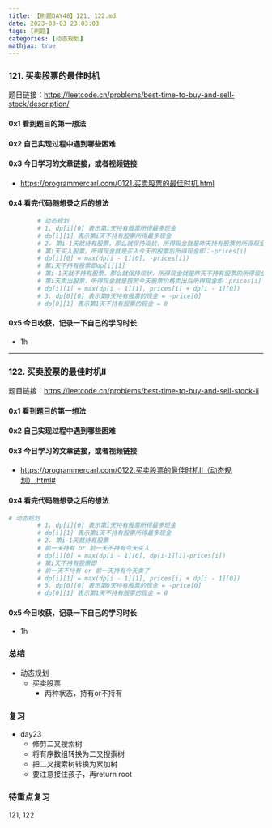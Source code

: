 ```yaml
---
title: 【刷题DAY48】121, 122.md
date: 2023-03-03 23:03:03
tags: [刷题] 
categories: [动态规划]
mathjax: true 
---
```


### 121. 买卖股票的最佳时机 
题目链接：https://leetcode.cn/problems/best-time-to-buy-and-sell-stock/description/

#### 0x1 看到题目的第一想法   

#### 0x2 自己实现过程中遇到哪些困难  

#### 0x3 今日学习的文章链接，或者视频链接
- https://programmercarl.com/0121.买卖股票的最佳时机.html

#### 0x4 看完代码随想录之后的想法
```python
        # 动态规划
        # 1. dp[i][0] 表示第i天持有股票所得最多现金
        # dp[i][1] 表示第i天不持有股票所得最多现金
        # 2. 第i-1天就持有股票，那么就保持现状，所得现金就是昨天持有股票的所得现金 即：dp[i - 1][0]
        # 第i天买入股票，所得现金就是买入今天的股票后所得现金即：-prices[i]        全程只买卖一次
        # dp[i][0] = max(dp[i - 1][0], -prices[i])  
        # 第i天不持有股票即dp[i][1]
        # 第i-1天就不持有股票，那么就保持现状，所得现金就是昨天不持有股票的所得现金 即：dp[i - 1][1]
        # 第i天卖出股票，所得现金就是按照今天股票价格卖出后所得现金即：prices[i] + dp[i - 1][0]
        # dp[i][1] = max(dp[i - 1][1], prices[i] + dp[i - 1][0])
        # 3. dp[0][0] 表示第0天持有股票的现金 = -price[0]
        # dp[0][1] 表示第1天不持有股票的现金 = 0
```

#### 0x5 今日收获，记录一下自己的学习时长
- 1h

---

### 122. 买卖股票的最佳时机II 
题目链接：https://leetcode.cn/problems/best-time-to-buy-and-sell-stock-ii

#### 0x1 看到题目的第一想法   

#### 0x2 自己实现过程中遇到哪些困难  

#### 0x3 今日学习的文章链接，或者视频链接
- https://programmercarl.com/0122.买卖股票的最佳时机II（动态规划）.html#

#### 0x4 看完代码随想录之后的想法
```python
# 动态规划
        # 1. dp[i][0] 表示第i天持有股票所得最多现金
        # dp[i][1] 表示第i天不持有股票所得最多现金
        # 2. 第i-1天就持有股票
        # 前一天持有 or 前一天不持有今天买入
        # dp[i][0] = max(dp[i - 1][0], dp[i-1][1]-prices[i])
        # 第i天不持有股票即
        # 前一天不持有 or 前一天持有今天卖了
        # dp[i][1] = max(dp[i - 1][1], prices[i] + dp[i - 1][0])
        # 3. dp[0][0] 表示第0天持有股票的现金 = -price[0]
        # dp[0][1] 表示第1天不持有股票的现金 = 0
```

#### 0x5 今日收获，记录一下自己的学习时长
- 1h


### 总结   
- 动态规划
    - 买卖股票 
        - 两种状态，持有or不持有

### 复习
- day23
    - 修剪二叉搜索树
    - 将有序数组转换为二叉搜索树
    - 把二叉搜索树转换为累加树
    - 要注意接住孩子，再return root

### 待重点复习   
121, 122